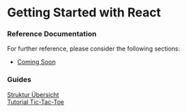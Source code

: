 # Getting Started with React

### Reference Documentation
For further reference, please consider the following sections:

* [Coming Soon](https:/)

### Guides
[Struktur Übersicht](https://medium.com/brickmakers/react-eine-einf%C3%BChrung-in-f%C3%BCnf-minuten-515dc38ceb73) <br/>
[Tutorial Tic-Tac-Toe](https://reactjs.org/tutorial/tutorial.html#passing-data-through-props) <br/>
